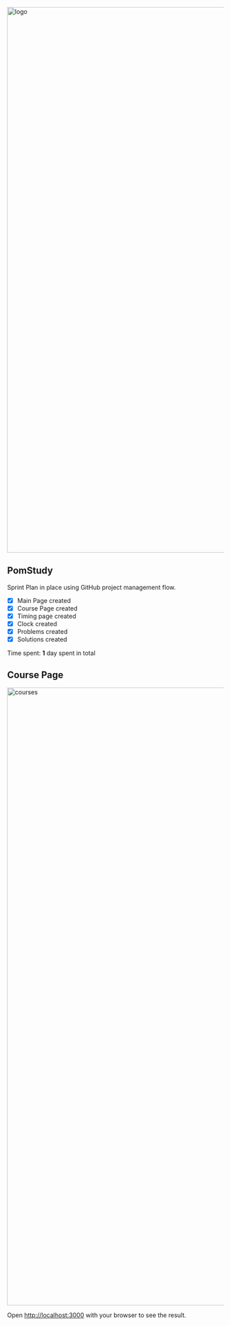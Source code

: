 
<img width="1270" alt="logo" src="https://github.com/LeonardoLujan/PomStudy/assets/95549729/7adac0f5-143f-4251-a6e2-b1ec7babfa4e">

## PomStudy

Sprint Plan in place using GitHub project management flow.

- [X] Main Page created
- [X] Course Page created
- [X] Timing page created
- [X] Clock created
- [X] Problems created
- [X] Solutions created

Time spent: **1** day spent in total
 


## Course Page
 <img width="1438" alt="courses" src="https://github.com/LeonardoLujan/PomStudy/assets/95549729/34d79152-89fe-415c-a82e-f664c2aa3de2">
 









Open [http://localhost:3000](http://localhost:3000) with your browser to see the result.


